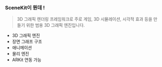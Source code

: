 ### SceneKit이 뭔데 !
>3D 그래픽 렌더링 프레임워크로 주로 게임, 3D 시뮬레이션, 시각적 효과 등을 만들기 위한 범용 3D 그래픽 엔진입니다.

- 3D 그래픽 엔진
- 장면 그래프 구조
- 애니메이션
- 물리 엔진
- ARKit 연동 가능